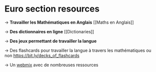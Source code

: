 # Euro section resources

-> **Travailler les Mathématiques en Anglais**
[[Maths en Anglais]]

-> **Des dictionnaires en ligne**
[[Dictionaries]]

-> **Des jeux permettant de travailler la langue**

-> Des flashcards pour travailler la langue à travers les mathématiques ou non
https://bit.ly/decks_of_flashcards

-> Un [webmix](https://www.symbaloo.com/mix/eurosectiondomt) avec de nombreuses ressources